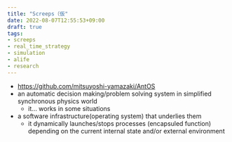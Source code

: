 ```yaml
---
title: "Screeps（仮"
date: 2022-08-07T12:55:53+09:00
draft: true
tags:
- screeps
- real_time_strategy
- simulation
- alife
- research
---
```


- https://github.com/mitsuyoshi-yamazaki/AntOS
- an automatic decision making/problem solving system in simplified synchronous physics world
    - it... works in some situations
- a software infrastructure(operating system) that underlies them
    - it dynamically launches/stops processes (encapsuled function) depending on the current internal state and/or external environment

